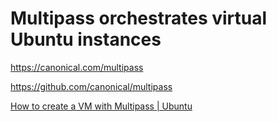 # Multipass orchestrates virtual Ubuntu instances

<https://canonical.com/multipass>

<https://github.com/canonical/multipass>

[How to create a VM with Multipass | Ubuntu](https://ubuntu.com/server/docs/how-to-create-a-vm-with-multipass)
